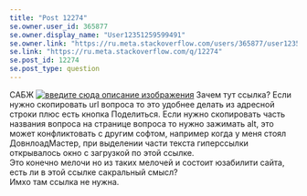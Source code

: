 ```yaml
---
title: "Post 12274"
se.owner.user_id: 365877
se.owner.display_name: "User12351259599491"
se.owner.link: "https://ru.meta.stackoverflow.com/users/365877/user12351259599491"
se.link: "https://ru.meta.stackoverflow.com/q/12274"
se.post_id: 12274
se.post_type: question
---
```

<p>САБЖ
<a href="https://i.stack.imgur.com/qNfTA.png" rel="nofollow noreferrer"><img src="https://i.stack.imgur.com/qNfTA.png" alt="введите сюда описание изображения" /></a>
Зачем тут ссылка? Если нужно скопировать url вопроса то это удобнее делать из  адресной строки плюс есть кнопка Поделиться. Если нужно скопировать часть названия вопроса на странице вопроса то нужно зажимать alt, это может конфликтовать с другим софтом, например когда у меня стоял ДовнлоадМастер, при выделении части текста гиперссылки открывалось окно с загрузкой по этой ссылке.<br>
Это конечно мелочи но из таких мелочей и состоит юзабилити сайта, есть ли в этой ссылке сакральный смысл? <br>
Имхо там ссылка не нужна.</p>

